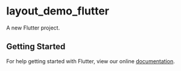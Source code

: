 # layout_demo_flutter

A new Flutter project.

## Getting Started

For help getting started with Flutter, view our online
[documentation](https://flutter.io/).
